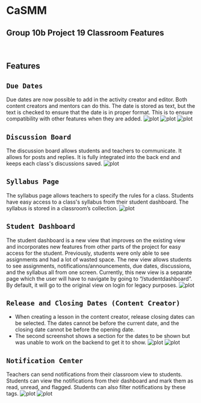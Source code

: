 # CaSMM

## Group 10b Project 19 Classroom Features

<br/>

## Features

## `Due Dates`

Due dates are now possible to add in the activity creator and editor. Both content creators and mentors can do this. The date is stored as text, but the text is checked to ensure that the date is in proper format. This is to ensure compatibility with other features when they are added.
![plot](./ReadMe%20Images/Date_image_1.JPG)
![plot](./ReadMe%20Images/Date_image_2.JPG)
![plot](./ReadMe%20Images/Date_image_3.JPG)

## `Discussion Board`

The discussion board allows students and teachers to communicate. It allows for posts and replies. It is fully integrated into the back end and keeps each class's discussions saved.
![plot](./ReadMe%20Images/Discussion.png)

## `Syllabus Page`

The syllabus page allows teachers to specify the rules for a class. Students have easy access to a class's syllabus from their student dashboard. The syllabus is stored in a classroom’s collection.
![plot](./ReadMe%20Images/Syllabus.png)

## `Student Dashboard`

The student dashboard is a new view that improves on the existing view and incorporates new features from other parts of the project for easy access for the student. Previously, students were only able to see assignments and had a lot of wasted space. The new view allows students to see assignments, notifications/announcements, due dates, discussions, and the syllabus all from one screen. Currently, this new view is a separate page which the user will have to navigate by going to “/studentdashboard”. By default, it will go to the original view on login for legacy purposes.
![plot](./ReadMe%20Images/StudentDashboard.png)

## `Release and Closing Dates (Content Creator)`

- When creating a lesson in the content creator, release closing dates can be selected. The dates cannot be before the current date, and the closing date cannot be before the opening date.
- The second screenshot shows a section for the dates to be shown but was unable to work on the backend to get it to show.
  ![plot](./ReadMe%20Images/OpenCloseDates.png)
  ![plot](./ReadMe%20Images/DatesContentCreator.png)

## `Notification Center`

Teachers can send notifications from their classroom view to students. Students can view the notifications from their dashboard and mark them as read, unread, and flagged. Students can also filter notifications by these tags.
![plot](./ReadMe%20Images/Send_Notification.png)
![plot](./ReadMe%20Images/Notification_Center.png)
